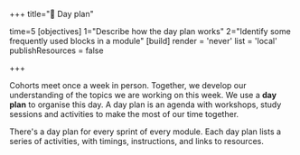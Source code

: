 +++
title="📅 Day plan"

time=5
[objectives]
    1="Describe how the day plan works"
    2="Identify some frequently used blocks in a module"
[build]
  render = 'never'
  list = 'local'
  publishResources = false

+++

Cohorts meet once a week in person. Together, we develop our understanding of the topics we are working on this week. We use a **day plan** to organise this day. A day plan is an agenda with workshops, study sessions and activities to make the most of our time together.

There's a day plan for every sprint of every module. Each day plan lists a series of activities, with timings, instructions, and links to resources.
